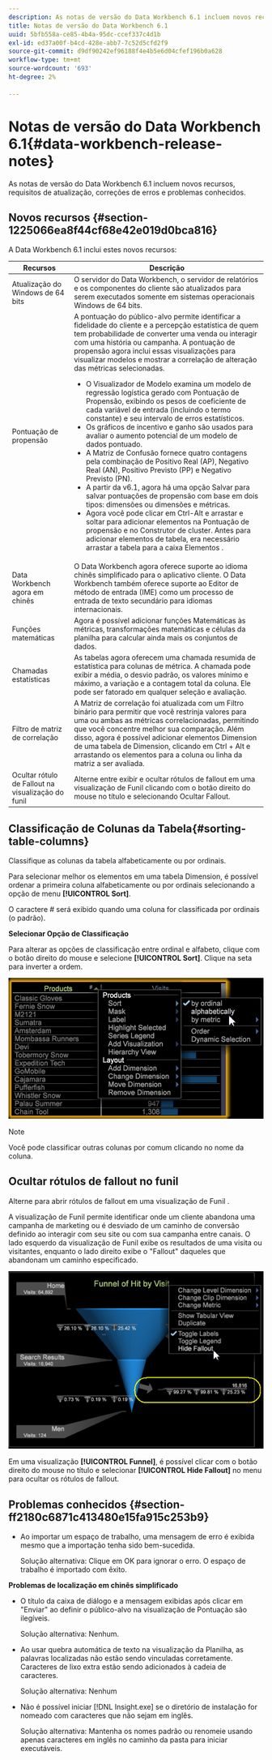 ```yaml
---
description: As notas de versão do Data Workbench 6.1 incluem novos recursos, requisitos de atualização, correções de erros e problemas conhecidos.
title: Notas de versão do Data Workbench 6.1
uuid: 5bfb558a-ce85-4b4a-95dc-ccef337c4d1b
exl-id: ed37a00f-b4cd-428e-abb7-7c52d5cfd2f9
source-git-commit: d9df90242ef96188f4e4b5e6d04cfef196b0a628
workflow-type: tm+mt
source-wordcount: '693'
ht-degree: 2%

---
```


# Notas de versão do Data Workbench 6.1{#data-workbench-release-notes}

As notas de versão do Data Workbench 6.1 incluem novos recursos, requisitos de atualização, correções de erros e problemas conhecidos.

## Novos recursos {#section-1225066ea8f44cf68e42e019d0bca816}

A Data Workbench 6.1 inclui estes novos recursos:

| Recursos | Descrição |
|--- |--- |
| Atualização do Windows de 64 bits | O servidor do Data Workbench, o servidor de relatórios e os componentes do cliente são atualizados para serem executados somente em sistemas operacionais Windows de 64 bits. |
| Pontuação de propensão | A pontuação do público-alvo permite identificar a fidelidade do cliente e a percepção estatística de quem tem probabilidade de converter uma venda ou interagir com uma história ou campanha. A pontuação de propensão agora inclui essas visualizações para visualizar modelos e mostrar a correlação de alteração das métricas selecionadas.<ul><li>O Visualizador de Modelo examina um modelo de regressão logística gerado com Pontuação de Propensão, exibindo os pesos de coeficiente de cada variável de entrada (incluindo o termo constante) e seu intervalo de erros estatísticos. </li><li>Os gráficos de incentivo e ganho são usados para avaliar o aumento potencial de um modelo de dados pontuado.</li><li>A Matriz de Confusão fornece quatro contagens pela combinação de Positivo Real (AP), Negativo Real (AN), Positivo Previsto (PP) e Negativo Previsto (PN).</li> <li>A partir da v6.1, agora há uma opção Salvar para salvar pontuações de propensão com base em dois tipos: dimensões ou dimensões e métricas.</li><li>Agora você pode clicar em Ctrl-Alt e arrastar e soltar para adicionar elementos na Pontuação de propensão e no Construtor de cluster. Antes para adicionar elementos de tabela, era necessário arrastar a tabela para a caixa Elementos .</li></ul> |
| Data Workbench agora em chinês | O Data Workbench agora oferece suporte ao idioma chinês simplificado para o aplicativo cliente. O Data Workbench também oferece suporte ao Editor de método de entrada (IME) como um processo de entrada de texto secundário para idiomas internacionais. |
| Funções matemáticas | Agora é possível adicionar funções Matemáticas às métricas, transformações matemáticas e células da planilha para calcular ainda mais os conjuntos de dados. |
| Chamadas estatísticas | As tabelas agora oferecem uma chamada resumida de estatística para colunas de métrica. A chamada pode exibir a média, o desvio padrão, os valores mínimo e máximo, a variação e a contagem total da coluna. Ele pode ser fatorado em qualquer seleção e avaliação. |
| Filtro de matriz de correlação | A Matriz de correlação foi atualizada com um Filtro binário para permitir que você restrinja valores para uma ou ambas as métricas correlacionadas, permitindo que você concentre melhor sua comparação. Além disso, agora é possível adicionar elementos Dimension de uma tabela de Dimension, clicando em Ctrl + Alt e arrastando os elementos para a coluna ou linha da matriz a ser avaliada. |
| Ocultar rótulo de Fallout na visualização do funil | Alterne entre exibir e ocultar rótulos de fallout em uma visualização de Funil clicando com o botão direito do mouse no título e selecionando Ocultar Fallout. |

## Classificação de Colunas da Tabela{#sorting-table-columns}

Classifique as colunas da tabela alfabeticamente ou por ordinais.

Para selecionar melhor os elementos em uma tabela Dimension, é possível ordenar a primeira coluna alfabeticamente ou por ordinais selecionando a opção de menu **[!UICONTROL Sort]**.

O caractere # será exibido quando uma coluna for classificada por ordinais (o padrão).

**Selecionar Opção de Classificação**

Para alterar as opções de classificação entre ordinal e alfabeto, clique com o botão direito do mouse e selecione **[!UICONTROL Sort]**. Clique na seta para inverter a ordem.

![](assets/sort_table_alpha.png)

>[!NOTE]
>
>Você pode classificar outras colunas por comum clicando no nome da coluna.

## Ocultar rótulos de fallout no funil

Alterne para abrir rótulos de fallout em uma visualização de Funil .

A visualização de Funil permite identificar onde um cliente abandona uma campanha de marketing ou é desviado de um caminho de conversão definido ao interagir com seu site ou com sua campanha entre canais. O lado esquerdo da visualização de Funil exibe os resultados de uma visita ou visitantes, enquanto o lado direito exibe o &quot;Fallout&quot; daqueles que abandonam um caminho especificado.

![](assets/c_funnel_hide_fallout.png)

Em uma visualização **[!UICONTROL Funnel]**, é possível clicar com o botão direito do mouse no título e selecionar **[!UICONTROL Hide Fallout]** no menu para ocultar os rótulos de fallout.

## Problemas conhecidos {#section-ff2180c6871c413480e15fa915c253b9}

* Ao importar um espaço de trabalho, uma mensagem de erro é exibida mesmo que a importação tenha sido bem-sucedida.

   Solução alternativa: Clique em OK para ignorar o erro. O espaço de trabalho é importado com êxito.

**Problemas de localização em chinês simplificado**

* O título da caixa de diálogo e a mensagem exibidas após clicar em &quot;Enviar&quot; ao definir o público-alvo na visualização de Pontuação são ilegíveis.

   Solução alternativa: Nenhum.
* Ao usar quebra automática de texto na visualização da Planilha, as palavras localizadas não estão sendo vinculadas corretamente. Caracteres de lixo extra estão sendo adicionados à cadeia de caracteres.

   Solução alternativa: Nenhum
* Não é possível iniciar [!DNL Insight.exe] se o diretório de instalação for nomeado com caracteres que não sejam em inglês.

   Solução alternativa: Mantenha os nomes padrão ou renomeie usando apenas caracteres em inglês no caminho da pasta para iniciar executáveis.

